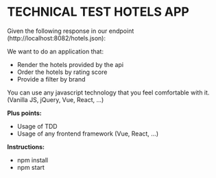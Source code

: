 # TECHNICAL TEST HOTELS APP

Given the following response in our endpoint (http://localhost:8082/hotels.json):

We want to do an application that:
- Render the hotels provided by the api
- Order the hotels by rating score
- Provide a filter by brand

You can use any javascript technology that you feel comfortable with it. (Vanilla JS, jQuery, Vue, React, ...)

**Plus points:**
- Usage of TDD
- Usage of any frontend framework (Vue, React, ...)

**Instructions:**
- npm install
- npm start
